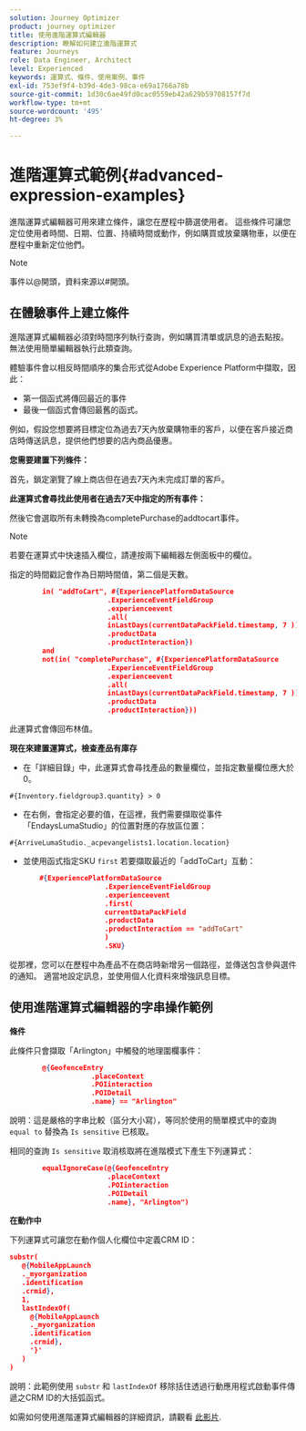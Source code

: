 ```yaml
---
solution: Journey Optimizer
product: journey optimizer
title: 使用進階運算式編輯器
description: 瞭解如何建立進階運算式
feature: Journeys
role: Data Engineer, Architect
level: Experienced
keywords: 運算式、條件、使用案例、事件
exl-id: 753ef9f4-b39d-4de3-98ca-e69a1766a78b
source-git-commit: 1d30c6ae49fd0cac0559eb42a629b59708157f7d
workflow-type: tm+mt
source-wordcount: '495'
ht-degree: 3%

---
```


# 進階運算式範例{#advanced-expression-examples}

進階運算式編輯器可用來建立條件，讓您在歷程中篩選使用者。 這些條件可讓您定位使用者時間、日期、位置、持續時間或動作，例如購買或放棄購物車，以便在歷程中重新定位他們。

>[!NOTE]
>
>事件以@開頭，資料來源以#開頭。

## 在體驗事件上建立條件

進階運算式編輯器必須對時間序列執行查詢，例如購買清單或訊息的過去點按。 無法使用簡單編輯器執行此類查詢。

體驗事件會以相反時間順序的集合形式從Adobe Experience Platform中擷取，因此：

* 第一個函式將傳回最近的事件
* 最後一個函式會傳回最舊的函式。

例如，假設您想要將目標定位為過去7天內放棄購物車的客戶，以便在客戶接近商店時傳送訊息，提供他們想要的店內商品優惠。

**您需要建置下列條件：**

首先，鎖定瀏覽了線上商店但在過去7天內未完成訂單的客戶。

<!--**This expression looks for a specified value in a string value:**

`In (“addToCart”, #{field reference from experience event})`-->

**此運算式會尋找此使用者在過去7天中指定的所有事件：**

然後它會選取所有未轉換為completePurchase的addtocart事件。

>[!NOTE]
>
>若要在運算式中快速插入欄位，請連按兩下編輯器左側面板中的欄位。

指定的時間戳記會作為日期時間值，第二個是天數。

```json
        in( "addToCart", #{ExperiencePlatformDataSource
                        .ExperienceEventFieldGroup
                        .experienceevent
                        .all(
                        inLastDays(currentDataPackField.timestamp, 7 ))
                        .productData
                        .productInteraction})
        and
        not(in( "completePurchase", #{ExperiencePlatformDataSource
                        .ExperienceEventFieldGroup
                        .experienceevent
                        .all(
                        inLastDays(currentDataPackField.timestamp, 7 ))
                        .productData
                        .productInteraction}))
```

此運算式會傳回布林值。

**現在來建置運算式，檢查產品有庫存**

* 在「詳細目錄」中，此運算式會尋找產品的數量欄位，並指定數量欄位應大於0。

`#{Inventory.fieldgroup3.quantity} > 0`

* 在右側，會指定必要的值，在這裡，我們需要擷取從事件「EndaysLumaStudio」的位置對應的存放區位置：

`#{ArriveLumaStudio._acpevangelists1.location.location}`

* 並使用函式指定SKU `first` 若要擷取最近的「addToCart」互動：

   ```json
       #{ExperiencePlatformDataSource
                       .ExperienceEventFieldGroup
                       .experienceevent
                       .first(
                       currentDataPackField
                       .productData
                       .productInteraction == "addToCart"
                       )
                       .SKU}
   ```

從那裡，您可以在歷程中為產品不在商店時新增另一個路徑，並傳送包含參與選件的通知。 適當地設定訊息，並使用個人化資料來增強訊息目標。

## 使用進階運算式編輯器的字串操作範例

**條件**

此條件只會擷取「Arlington」中觸發的地理圍欄事件：

```json
        @{GeofenceEntry
                    .placeContext
                    .POIinteraction
                    .POIDetail
                    .name} == "Arlington"
```

說明：這是嚴格的字串比較（區分大小寫），等同於使用的簡單模式中的查詢 `equal to` 替換為 `Is sensitive` 已核取。

相同的查詢 `Is sensitive` 取消核取將在進階模式下產生下列運算式：

```json
        equalIgnoreCase(@{GeofenceEntry
                        .placeContext
                        .POIinteraction
                        .POIDetail
                        .name}, "Arlington")
```

**在動作中**

下列運算式可讓您在動作個人化欄位中定義CRM ID：

```json
substr(
   @{MobileAppLaunch
   ._myorganization
   .identification
   .crmid},
   1, 
   lastIndexOf(
     @{MobileAppLaunch
     ._myorganization
     .identification
     .crmid},
     '}'
   )
)
```

說明：此範例使用 `substr` 和 `lastIndexOf` 移除括住透過行動應用程式啟動事件傳遞之CRM ID的大括弧函式。

如需如何使用進階運算式編輯器的詳細資訊，請觀看 [此影片](https://experienceleague.adobe.com/docs/journey-optimizer-learn/tutorials/create-journeys/introduction-to-building-a-journey.html?lang=zh-Hant).
